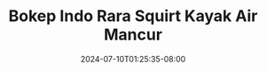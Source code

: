 --- 
title: "Bokep Indo Rara Squirt Kayak Air Mancur"
description: "download   Bokep Indo Rara Squirt Kayak Air Mancur  tele video full baru"
date: 2024-07-10T01:25:35-08:00
file_code: "w1q7l8nusw0r"
draft: false
cover: "gjhow1m8n5n7q8ny.jpg"
tags: ["Bokep", "Indo", "Rara", "Squirt", "Kayak", "Air", "Mancur", "bokep-indo", "bokep-viral", "bokep-ig"]
length: 81
fld_id: "1392267"
foldername: "airmancur"
categories: ["airmancur"]
views: 85
---